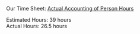 Our Time Sheet:
<a href = "https://docs.google.com/spreadsheets/d/1cagBSv44MUS3iQYqJxoslXKGThwuV59VC2wgD6d8D_o/edit#gid=0"> Actual Accounting of Person Hours</a>

Estimated Hours: 39 hours<br>
Actual Hours: 26.5 hours
